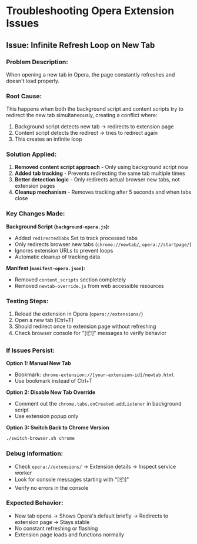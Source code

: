 # Troubleshooting Opera Extension Issues

## Issue: Infinite Refresh Loop on New Tab

### Problem Description:
When opening a new tab in Opera, the page constantly refreshes and doesn't load properly.

### Root Cause:
This happens when both the background script and content scripts try to redirect the new tab simultaneously, creating a conflict where:
1. Background script detects new tab → redirects to extension page
2. Content script detects the redirect → tries to redirect again  
3. This creates an infinite loop

### Solution Applied:
1. **Removed content script approach** - Only using background script now
2. **Added tab tracking** - Prevents redirecting the same tab multiple times
3. **Better detection logic** - Only redirects actual browser new tabs, not extension pages
4. **Cleanup mechanism** - Removes tracking after 5 seconds and when tabs close

### Key Changes Made:

**Background Script (`background-opera.js`):**
- Added `redirectedTabs` Set to track processed tabs
- Only redirects browser new tabs (`chrome://newtab/`, `opera://startpage/`)
- Ignores extension URLs to prevent loops
- Automatic cleanup of tracking data

**Manifest (`manifest-opera.json`):**
- Removed `content_scripts` section completely
- Removed `newtab-override.js` from web accessible resources

### Testing Steps:
1. Reload the extension in Opera (`opera://extensions/`)
2. Open a new tab (Ctrl+T)
3. Should redirect once to extension page without refreshing
4. Check browser console for "[📦]" messages to verify behavior

### If Issues Persist:

**Option 1: Manual New Tab**
- Bookmark: `chrome-extension://[your-extension-id]/newtab.html`
- Use bookmark instead of Ctrl+T

**Option 2: Disable New Tab Override**
- Comment out the `chrome.tabs.onCreated.addListener` in background script
- Use extension popup only

**Option 3: Switch Back to Chrome Version**
```bash
./switch-browser.sh chrome
```

### Debug Information:
- Check `opera://extensions/` → Extension details → Inspect service worker
- Look for console messages starting with "[📦]"
- Verify no errors in the console

### Expected Behavior:
- New tab opens → Shows Opera's default briefly → Redirects to extension page → Stays stable
- No constant refreshing or flashing
- Extension page loads and functions normally
